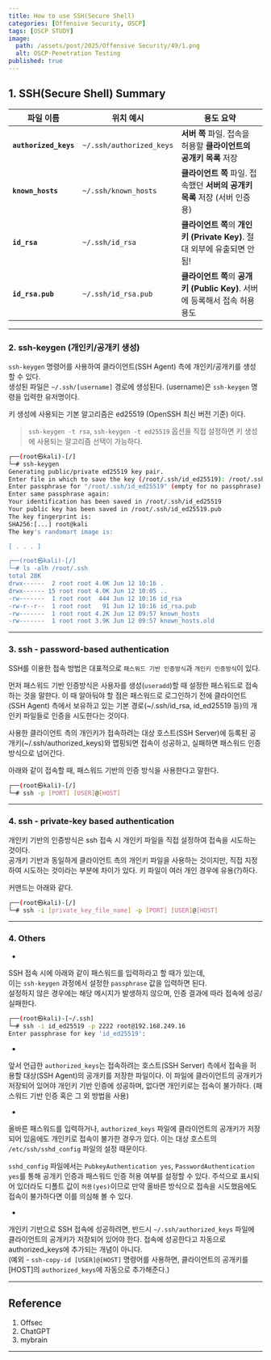 ```yaml
---
title: How to use SSH(Secure Shell)
categories: [Offensive Security, OSCP]
tags: [OSCP STUDY]
image:
  path: /assets/post/2025/Offensive Security/49/1.png
  alt: OSCP·Penetration Testing
published: true
---
```

  
## 1. SSH(Secure Shell) Summary
  
| 파일 이름                 | 위치 예시                    | 용도 요약                                                |
| --------------------- | ------------------------ | ---------------------------------------------------- |
| **`authorized_keys`** | `~/.ssh/authorized_keys` | **서버 쪽** 파일. 접속을 허용할 **클라이언트의 공개키 목록** 저장            |
| **`known_hosts`**     | `~/.ssh/known_hosts`     | **클라이언트 쪽** 파일. 접속했던 **서버의 공개키 목록** 저장 (서버 인증용)      |
| **`id_rsa`**          | `~/.ssh/id_rsa`          | **클라이언트 쪽**의 **개인키 (Private Key)**. 절대 외부에 유출되면 안 됨! |
| **`id_rsa.pub`**      | `~/.ssh/id_rsa.pub`      | **클라이언트 쪽**의 **공개키 (Public Key)**. 서버에 등록해서 접속 허용 용도   |


---
  
  
### 2. ssh-keygen (개인키/공개키 생성)
  
`ssh-keygen` 명령어를 사용하여 클라이언트(SSH Agent) 측에 개인키/공개키를 생성할 수 있다.  
생성된 파일은 `~/.ssh/[username]` 경로에 생성된다. (username)은 `ssh-keygen` 명령을 입력한 유저명이다.  
  
키 생성에 사용되는 기본 알고리즘은 ed25519 (OpenSSH 최신 버전 기준) 이다.  
> `ssh-keygen -t rsa`, `ssh-keygen -t ed25519` 옵션을 직접 설정하면 키 생성에 사용되는 알고리즘 선택이 가능하다.  
  
```bash
┌──(root㉿kali)-[/]
└─# ssh-keygen                    
Generating public/private ed25519 key pair.
Enter file in which to save the key (/root/.ssh/id_ed25519): /root/.ssh/id_ed25519
Enter passphrase for "/root/.ssh/id_ed25519" (empty for no passphrase): 
Enter same passphrase again: 
Your identification has been saved in /root/.ssh/id_ed25519
Your public key has been saved in /root/.ssh/id_ed25519.pub
The key fingerprint is:
SHA256:[...] root@kali
The key's randomart image is:

[ . . . ]

┌──(root㉿kali)-[/]
└─# ls -alh /root/.ssh                            
total 28K
drwx------  2 root root 4.0K Jun 12 10:16 .
drwx------ 15 root root 4.0K Jun 12 10:05 ..
-rw-------  1 root root  444 Jun 12 10:16 id_rsa
-rw-r--r--  1 root root   91 Jun 12 10:16 id_rsa.pub
-rw-------  1 root root 4.2K Jun 12 09:57 known_hosts
-rw-------  1 root root 3.9K Jun 12 09:57 known_hosts.old
```

  
---
  
### 3. ssh - password-based authentication
  
SSH를 이용한 접속 방법은 대표적으로 `패스워드 기반 인증방식`과 `개인키 인증방식`이 있다.  
  
먼저 패스워드 기반 인증방식은 사용자를 생성(`useradd`)할 때 설정한 패스워드로 접속하는 것을 말한다. 이 때 알아둬야 할 점은 패스워드로 로그인하기 전에 클라이언트(SSH Agent) 측에서 보유하고 있는 기본 경로(~/.ssh/id_rsa, id_ed25519 등)의 개인키 파일들로 인증을 시도한다는 것이다.  
  
사용한 클라이언트 측의 개인키가 접속하려는 대상 호스트(SSH Server)에 등록된 공개키(~/.ssh/authorized_keys)와 맵핑되면 접속이 성공하고, 실패하면 패스워드 인증 방식으로 넘어간다.
  
아래와 같이 접속할 때, 패스워드 기반의 인증 방식을 사용한다고 말한다.  
  
```bash
┌──(root㉿kali)-[/]
└─# ssh -p [PORT] [USER]@[HOST]
```
  
---

### 4. ssh - private-key based authentication
  
개인키 기반의 인증방식은 ssh 접속 시 개인키 파일을 직접 설정하여 접속을 시도하는 것이다.  
공개키 기반과 동일하게 클라이언트 측의 개인키 파일을 사용하는 것이지만, 직접 지정하여 시도하는 것이라는 부분에 차이가 있다. 키 파일이 여러 개인 경우에 유용(?)하다.  
  
커맨드는 아래와 같다.
  
```bash
┌──(root㉿kali)-[/]
└─# ssh -i [private_key_file_name] -p [PORT] [USER]@[HOST]
```
  
---
  
### 4. Others

+
SSH 접속 시에 아래와 같이 패스워드를 입력하라고 할 때가 있는데,  
이는 `ssh-keygen` 과정에서 설정한 `passphrase` 값을 입력하면 된다.  
설정하지 않은 경우에는 해당 메시지가 발생하지 않으며, 인증 결과에 따라 접속에 성공/실패한다.  

```bash
┌──(root㉿kali)-[~/.ssh]
└─# ssh -i id_ed25519 -p 2222 root@192.168.249.16
Enter passphrase for key 'id_ed25519':
```

+
앞서 언급한 `authorized_keys`는 접속하려는 호스트(SSH Server) 측에서 접속을 허용할 대상(SSH Agent)의 공개키를 저장한 파일이다. 이 파일에 클라이언트의 공개키가 저장되어 있어야 개인키 기반 인증에 성공하며, 없다면 개인키로는 접속이 불가하다. (패스워드 기반 인증 혹은 그 외 방법을 사용)  

+
올바른 패스워드를 입력하거나, `authorized_keys` 파일에 클라이언트의 공개키가 저장되어 있음에도 개인키로 접속이 불가한 경우가 있다. 이는 대상 호스트의 `/etc/ssh/sshd_config` 파일의 설정 때문이다. 

`sshd_config` 파일에서는 `PubkeyAuthentication yes`, `PasswordAuthentication yes`를 통해 공개키 인증과 패스워드 인증 허용 여부를 설정할 수 있다. 주석으로 표시되어 있더라도 디폴트 값이 `허용(yes)`이므로 만약 올바른 방식으로 접속을 시도했음에도 접속이 불가하다면 이를 의심해 볼 수 있다.  

+  
개인키 기반으로 SSH 접속에 성공하려면, 반드시 `~/.ssh/authorized_keys` 파일에 클라이언트의 공개키가 저장되어 있어야 한다. 접속에 성공한다고 자동으로 authorized_keys에 추가되는 개념이 아니다.  
(예외 - `ssh-copy-id [USER]@[HOST]` 명령어를 사용하면, 클라이언트의 공개키를 [HOST]의 `authorized_keys`에 자동으로 추가해준다.)  
  

---


## Reference
1. Offsec  
2. ChatGPT  
3. mybrain  

---

